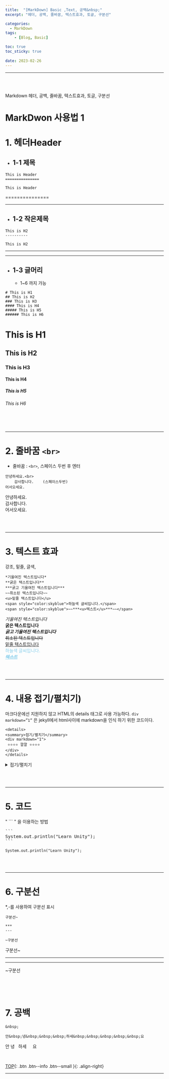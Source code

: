 ```yaml
---
title:  "[MarkDown] Basic ,Text, 공백&nbsp;"
excerpt: "헤더, 공백, 줄바꿈, 텍스트효과, 토글, 구분선"

categories:
  - MarkDown
tags:
    - [Blog, Basic]

toc: true
toc_sticky: true
 
date: 2023-02-26
---
```

- - -
<br><br>

Markdown 헤더, 공백, 줄바꿈, 텍스트효과, 토글, 구분선

# MarkDwon 사용법 1

#   1.  헤더Header
*   ##  1-1 제목
```
This is Header
===============
```

    This is Header
===============  

- - -
*   ##  1-2 작은제목
```
This is H2
----------
```

    This is H2
----------  

- - -
*   ## 1-3 글머리
    *   1~6 까지 가능

```
# This is H1
## This is H2
### This is H3
#### This is H4
##### This is H5
###### This is H6
```
# This is H1
## This is H2
### This is H3
#### This is H4
##### This is H5
###### This is H6

<br><br>
- - -

#   2. 줄바꿈 `<br>`
* 줄바꿈 : `<br>`, 스페이스 두번 후 엔터

```
안녕하세요.<br>
    감사합니다.    (스페이스두번)
어서오세요.
```
안녕하세요.<br>
    감사합니다.  
어서오세요.

<br><br>
- - -

#   3. 텍스트 효과  
강조, 밑줄, 글색,
```
*기울여진 텍스트입니다*  
**굵은 텍스트입니다**  
***굵고 기울여진 텍스트입니다***  
~~취소된 텍스트입니다~~  
<u>밑줄 텍스트입니다</u>  
<span style="color:skyblue">하늘색 글씨입니다.</span>  
<span style="color:skyblue">~~***<u>텍스트</u>***~~</span>  
```

*기울여진 텍스트입니다*  
**굵은 텍스트입니다**  
***굵고 기울여진 텍스트입니다***  
~~취소된 텍스트입니다~~  
<u>밑줄 텍스트입니다</u>  
<span style="color:skyblue">하늘색 글씨입니다.</span>  
<span style="color:skyblue">~~***<u>텍스트</u>***~~</span> 

<br><br>
* * *

#   4. 내용 접기/펼치기)    
마크다운에선 지원하지 않고 HTML의 details 태그로 사용 가능하다. ```div markdown=”1”``` 은 jekyll에서 html사이에 markdown을 인식 하기 위한 코드이다.  
```
<details>
<summary>접기/펼치기</summary>
<div markdown="1">       
 ⭐⭐⭐⭐ 깔깔 ⭐⭐⭐⭐
</div>
</details>
```  
<details>
<summary>접기/펼치기</summary>
<div markdown="1">       
 ⭐⭐⭐⭐ 깔깔 ⭐⭐⭐⭐
</div>
</details>

<br><br>
* * *

#   5. 코드
" ``` " 을 이용하는 방법

<pre>
```
System.out.println("Learn Unity");
```
</pre>
```
System.out.println("Learn Unity");  
```

<br><br>
* * *


#   6. 구분선
*,-를 사용하여 구분선 표시

```
구분선~ 

***  
---  

~구분선  
```

구분선~ 

***  
---  

~구분선  

<br><br><br>
 

#   7. 공백
`&nbsp;`
```
안&nbsp;녕&nbsp;&nbsp;&nbsp;하세&nbsp;&nbsp;&nbsp;&nbsp;&nbsp;요
```
안&nbsp;녕&nbsp;&nbsp;&nbsp;하세&nbsp;&nbsp;&nbsp;&nbsp;&nbsp;요

<br>

[TOP](#){: .btn .btn--info .btn--small }{: .align-right}
<br>
- - -


